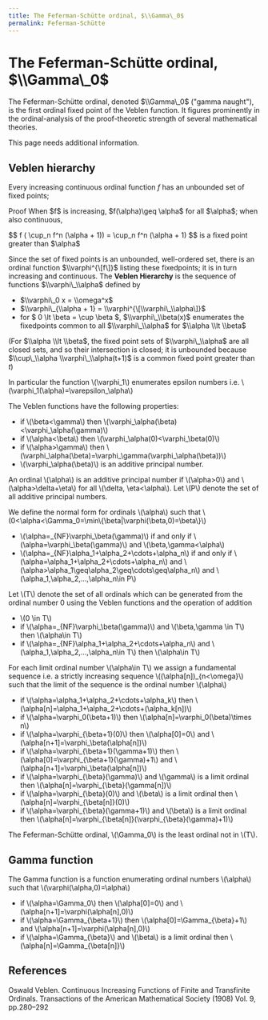 ```yaml
---
title: The Feferman-Schütte ordinal, $\\Gamma\_0$
permalink: Feferman-Schütte
---
```

# The Feferman-Schütte ordinal, $\\Gamma\_0$











  
The Feferman-Schütte ordinal, denoted $\\Gamma\_0$ ("gamma naught"), is
the first ordinal fixed point of the Veblen function. It figures
prominently in the ordinal-analysis of the proof-theoretic strength of
several mathematical theories.

This page needs additional information.

## Veblen hierarchy

Every increasing continuous ordinal function $f$ has an unbounded set of
fixed points;

<th>Proof</th>
<td>When $f$ is increasing, $f(\alpha)\geq \alpha$ for all $\alpha$; when also continuous,
<p>$$ f ( \cup_n f^n (\alpha + 1)) = \cup_n f^n (\alpha + 1) $$ is a fixed point greater than $\alpha$</p></td>

Since the set of fixed points is an unbounded, well-ordered set, there
is an ordinal function $\\varphi^{\[f\]}$ listing these fixedpoints; it
is in turn increasing and continuous. The **Veblen Hierarchy** is the
sequence of functions $\\varphi\_\\alpha$ defined by

-   $\\varphi\_0 x = \\omega^x$
-   $\\varphi\_{\\alpha + 1} = \\varphi^{\[\\varphi\_\\alpha\]}$
-   for $ 0 \\lt \\beta = \\cup \\beta $, $\\varphi\_\\beta(x)$
    enumerates the fixedpoints common to all $\\varphi\_\\alpha$ for
    $\\alpha \\lt \\beta$

(For $\\alpha \\lt \\beta$, the fixed point sets of $\\varphi\_\\alpha$
are all closed sets, and so their intersection is closed; it is
unbounded because $\\cup\_\\alpha \\varphi\_\\alpha(t+1)$ is a common
fixed point greater than $t$)

In particular the function \\(\\varphi\_1\\) enumerates epsilon numbers
i.e. \\(\\varphi\_1(\\alpha)=\\varepsilon\_\\alpha\\)

The Veblen functions have the following properties:

-   if \\(\\beta&lt;\\gamma\\) then
    \\(\\varphi\_\\alpha(\\beta)&lt;\\varphi\_\\alpha(\\gamma)\\)
-   if \\(\\alpha&lt;\\beta\\) then
    \\(\\varphi\_\\alpha(0)&lt;\\varphi\_\\beta(0)\\)
-   if \\(\\alpha&gt;\\gamma\\) then
    \\(\\varphi\_\\alpha(\\beta)=\\varphi\_\\gamma(\\varphi\_\\alpha(\\beta))\\)
-   \\(\\varphi\_\\alpha(\\beta)\\) is an additive principal number.

An ordinal \\(\\alpha\\) is an additive principal number if
\\(\\alpha&gt;0\\) and \\(\\alpha&gt;\\delta+\\eta\\) for all
\\(\\delta, \\eta&lt;\\alpha\\). Let \\(P\\) denote the set of all
additive principal numbers.

We define the normal form for ordinals \\(\\alpha\\) such that
\\(0&lt;\\alpha&lt;\\Gamma\_0=\\min\\{\\beta\|\\varphi(\\beta,0)=\\beta\\}\\)

-   \\(\\alpha=\_{NF}\\varphi\_\\beta(\\gamma)\\) if and only if
    \\(\\alpha=\\varphi\_\\beta(\\gamma)\\) and
    \\(\\beta,\\gamma&lt;\\alpha\\)
-   \\(\\alpha=\_{NF}\\alpha\_1+\\alpha\_2+\\cdots+\\alpha\_n\\) if and
    only if \\(\\alpha=\\alpha\_1+\\alpha\_2+\\cdots+\\alpha\_n\\) and
    \\(\\alpha&gt;\\alpha\_1\\geq\\alpha\_2\\geq\\cdots\\geq\\alpha\_n\\)
    and \\(\\alpha\_1,\\alpha\_2,...,\\alpha\_n\\in P\\)

Let \\(T\\) denote the set of all ordinals which can be generated from
the ordinal number 0 using the Veblen functions and the operation of
addition

-   \\(0 \\in T\\)
-   if \\(\\alpha=\_{NF}\\varphi\_\\beta(\\gamma)\\) and
    \\(\\beta,\\gamma \\in T\\) then \\(\\alpha\\in T\\)
-   if \\(\\alpha=\_{NF}\\alpha\_1+\\alpha\_2+\\cdots+\\alpha\_n\\) and
    \\(\\alpha\_1,\\alpha\_2,...,\\alpha\_n\\in T\\) then \\(\\alpha\\in
    T\\)

For each limit ordinal number \\(\\alpha\\in T\\) we assign a
fundamental sequence i.e. a strictly increasing sequence
\\((\\alpha\[n\])\_{n&lt;\\omega}\\) such that the limit of the sequence
is the ordinal number \\(\\alpha\\)

-   if \\(\\alpha=\\alpha\_1+\\alpha\_2+\\cdots+\\alpha\_k\\) then
    \\(\\alpha\[n\]=\\alpha\_1+\\alpha\_2+\\cdots+(\\alpha\_k\[n\])\\)
-   if \\(\\alpha=\\varphi\_0(\\beta+1)\\) then
    \\(\\alpha\[n\]=\\varphi\_0(\\beta)\\times n\\)
-   if \\(\\alpha=\\varphi\_{\\beta+1}(0)\\) then \\(\\alpha\[0\]=0\\)
    and \\(\\alpha\[n+1\]=\\varphi\_\\beta(\\alpha\[n\])\\)
-   if \\(\\alpha=\\varphi\_{\\beta+1}(\\gamma+1)\\) then
    \\(\\alpha\[0\]=\\varphi\_{\\beta+1}(\\gamma)+1\\) and
    \\(\\alpha\[n+1\]=\\varphi\_\\beta(\\alpha\[n\])\\)
-   if \\(\\alpha=\\varphi\_{\\beta}(\\gamma)\\) and \\(\\gamma\\) is a
    limit ordinal then
    \\(\\alpha\[n\]=\\varphi\_{\\beta}(\\gamma\[n\])\\)
-   if \\(\\alpha=\\varphi\_{\\beta}(0)\\) and \\(\\beta\\) is a limit
    ordinal then \\(\\alpha\[n\]=\\varphi\_{\\beta\[n\]}(0)\\)
-   if \\(\\alpha=\\varphi\_{\\beta}(\\gamma+1)\\) and \\(\\beta\\) is a
    limit ordinal then
    \\(\\alpha\[n\]=\\varphi\_{\\beta\[n\]}(\\varphi\_{\\beta}(\\gamma)+1)\\)

The Feferman-Schütte ordinal, \\(\\Gamma\_0\\) is the least ordinal not
in \\(T\\).

## Gamma function

The Gamma function is a function enumerating ordinal numbers
\\(\\alpha\\) such that \\(\\varphi(\\alpha,0)=\\alpha\\)

-   if \\(\\alpha=\\Gamma\_0\\) then \\(\\alpha\[0\]=0\\) and
    \\(\\alpha\[n+1\]=\\varphi(\\alpha\[n\],0)\\)
-   if \\(\\alpha=\\Gamma\_{\\beta+1}\\) then
    \\(\\alpha\[0\]=\\Gamma\_{\\beta}+1\\) and
    \\(\\alpha\[n+1\]=\\varphi(\\alpha\[n\],0)\\)
-   if \\(\\alpha=\\Gamma\_{\\beta}\\) and \\(\\beta\\) is a limit
    ordinal then \\(\\alpha\[n\]=\\Gamma\_{\\beta\[n\]}\\)

## References

Oswald Veblen. Continuous Increasing Functions of Finite and Transfinite
Ordinals. Transactions of the American Mathematical Society (1908) Vol.
9, pp.280–292



